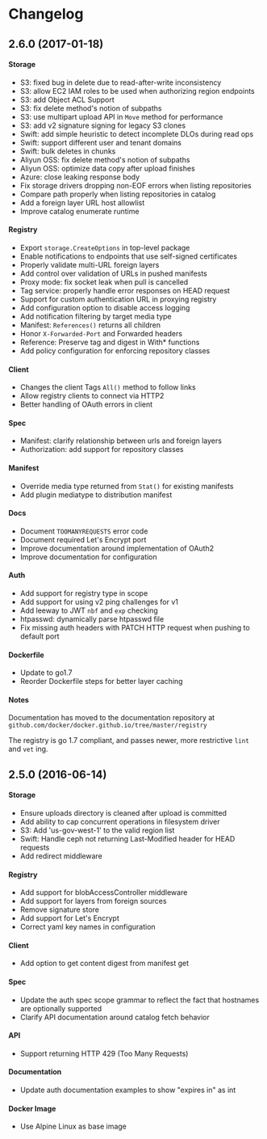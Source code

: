 # Changelog

## 2.6.0 (2017-01-18)

#### Storage
- S3: fixed bug in delete due to read-after-write inconsistency
- S3: allow EC2 IAM roles to be used when authorizing region endpoints
- S3: add Object ACL Support
- S3: fix delete method's notion of subpaths
- S3: use multipart upload API in `Move` method for performance
- S3: add v2 signature signing for legacy S3 clones
- Swift: add simple heuristic to detect incomplete DLOs during read ops
- Swift: support different user and tenant domains
- Swift: bulk deletes in chunks
- Aliyun OSS: fix delete method's notion of subpaths
- Aliyun OSS: optimize data copy after upload finishes
- Azure: close leaking response body
- Fix storage drivers dropping non-EOF errors when listing repositories
- Compare path properly when listing repositories in catalog
- Add a foreign layer URL host allowlist
- Improve catalog enumerate runtime

#### Registry
- Export `storage.CreateOptions` in top-level package
- Enable notifications to endpoints that use self-signed certificates
- Properly validate multi-URL foreign layers
- Add control over validation of URLs in pushed manifests
- Proxy mode: fix socket leak when pull is cancelled
- Tag service: properly handle error responses on HEAD request
- Support for custom authentication URL in proxying registry
- Add configuration option to disable access logging
- Add notification filtering by target media type
- Manifest: `References()` returns all children
- Honor `X-Forwarded-Port` and Forwarded headers
- Reference: Preserve tag and digest in With* functions
- Add policy configuration for enforcing repository classes

#### Client
- Changes the client Tags `All()` method to follow links
- Allow registry clients to connect via HTTP2
- Better handling of OAuth errors in client

#### Spec
- Manifest: clarify relationship between urls and foreign layers
- Authorization: add support for repository classes

#### Manifest
- Override media type returned from `Stat()` for existing manifests
- Add plugin mediatype to distribution manifest

#### Docs
- Document `TOOMANYREQUESTS` error code
- Document required Let's Encrypt port
- Improve documentation around implementation of OAuth2
- Improve documentation for configuration

#### Auth
- Add support for registry type in scope
- Add support for using v2 ping challenges for v1
- Add leeway to JWT `nbf` and `exp` checking
- htpasswd: dynamically parse htpasswd file
- Fix missing auth headers with PATCH HTTP request when pushing to default port

#### Dockerfile
- Update to go1.7
- Reorder Dockerfile steps for better layer caching

#### Notes

Documentation has moved to the documentation repository at
`github.com/docker/docker.github.io/tree/master/registry`

The registry is go 1.7 compliant, and passes newer, more restrictive `lint` and `vet` ing.


## 2.5.0 (2016-06-14)

#### Storage
- Ensure uploads directory is cleaned after upload is committed
- Add ability to cap concurrent operations in filesystem driver
- S3: Add 'us-gov-west-1' to the valid region list
- Swift: Handle ceph not returning Last-Modified header for HEAD requests
- Add redirect middleware

#### Registry
- Add support for blobAccessController middleware
- Add support for layers from foreign sources
- Remove signature store
- Add support for Let's Encrypt
- Correct yaml key names in configuration

#### Client
- Add option to get content digest from manifest get

#### Spec
- Update the auth spec scope grammar to reflect the fact that hostnames are optionally supported
- Clarify API documentation around catalog fetch behavior

#### API
- Support returning HTTP 429 (Too Many Requests)

#### Documentation
- Update auth documentation examples to show "expires in" as int

#### Docker Image
- Use Alpine Linux as base image
